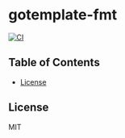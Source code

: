 # gotemplate-fmt

[![CI](https://github.com/hieuvp/gotemplate-fmt/workflows/CI/badge.svg?branch=master)](https://github.com/hieuvp/gotemplate-fmt/actions?query=workflow%3ACI+branch%3Amaster)

## Table of Contents

<!-- START doctoc generated TOC please keep comment here to allow auto update -->
<!-- DON'T EDIT THIS SECTION, INSTEAD RE-RUN doctoc TO UPDATE -->

- [License](#license)

<!-- END doctoc generated TOC please keep comment here to allow auto update -->

## License

MIT
